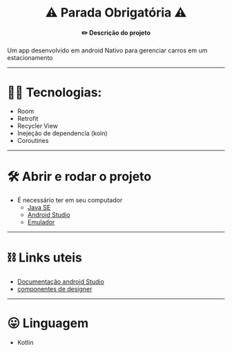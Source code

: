 <h1 align="center"> ⚠️ Parada Obrigatória ⚠️ </h1>
<h4 align="center"> ✏️ Descrição do projeto </h4>
Um app desenvolvido em android Nativo para gerenciar carros em um estacionamento

---

# 🧑‍💻 Tecnologias:
  - Room
  - Retrofit
  - Recycler View
  - Inejeção de dependencia (koin)
  - Coroutines
  
--- 

# 🛠️ Abrir e rodar o projeto
  - É necessário ter em seu computador
     - [Java SE](www.oracle.com/br/java/technologies/downloads/)
     - [Android Studio](https://developer.android.com/studio)
     -  [Emulador](https://developer.android.com/studio/run/emulator?hl=pt-br)

---
       
# ⛓️ Links uteis
  - [Documentação android Studio](https://developer.android.com/?hl=pt-br)
  - [componentes de designer](https://m2.material.io/design)

---

# 😛 Linguagem
  - Kotlin
